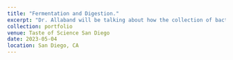 ```yaml
---
title: "Fermentation and Digestion."
excerpt: "Dr. Allaband will be talking about how the collection of bacteria and other microscopic creatures of the gut microbiome can help both animals and people digest their food and stay healthy. She will cover a variety of different topics - including probiotics, different ways animals digest their food, how diet impacts health, and debunk an animal myth or two."
collection: portfolio
venue: Taste of Science San Diego
date: 2023-05-04
location: San Diego, CA
---
```


